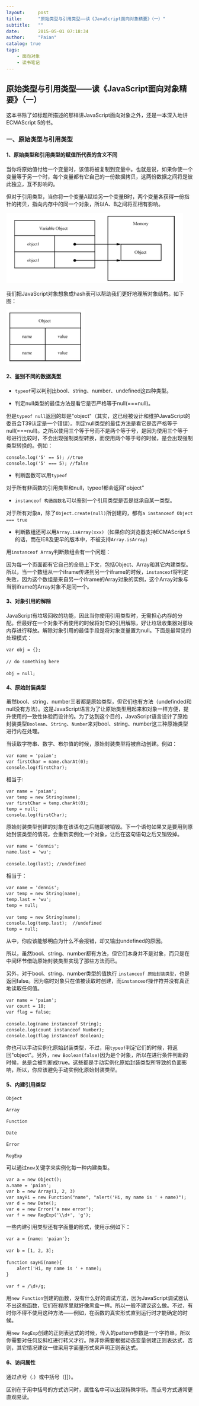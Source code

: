 ```yaml
---
layout:     post
title:      "原始类型与引用类型——读《JavaScript面向对象精要》（一）"
subtitle:   ""
date:       2015-05-01 07:18:34
author:     "Paian"
catalog: true
tags:
    - 面向对象
    - 读书笔记
---
```


## 原始类型与引用类型——读《JavaScript面向对象精要》（一）

这本书除了如标题所描述的那样讲JavaScript面向对象之外，还是一本深入地讲ECMAScript 5的书。

### 一、原始类型与引用类型

#### 1、原始类型和引用类型的赋值所代表的含义不同

当你将原始值付给一个变量时，该值将被复制到变量中。也就是说，如果你使一个变量等于另一个时，每个变量都有它自己的一份数据拷贝，这两份数据之间将是彼此独立，互不影响的。

但对于引用类型，当你将一个变量A赋给另一个变量B时，两个变量各获得一份指针的拷贝，指向内存中的同一个对象，所以A、B之间将互相有影响。

![](/img/in-post/object-orientied-javascript-2.png)

我们把JavaScript对象想象成hash表可以帮助我们更好地理解对象结构。如下图：

![](/img/in-post/object-orientied-javascript-1.png)

#### 2、鉴别不同的数据类型

- `typeof`可以判别出bool、string、number、undefined这四种类型。

- 判定null类型的最佳方法是看它是否严格等于null(===null)。

但是`typeof null`返回的却是"object"（其实，这已经被设计和维护JavaScript的委员会T39认定是一个错误）。判定null类型的最佳方法是看它是否严格等于null(===null)。之所以使用三个等于号而不是两个等于号，是因为使用三个等于号进行比较时，不会出现强制类型转换，而使用两个等于号的时候，是会出现强制类型转换的。例如：

```
console.log('5' == 5); //true
console.log('5' === 5); //false
```

- 判断函数可以用`typeof`

对于所有非函数的引用类型和null，typeof都会返回"object"

- `instanceof 构造函数名`可以鉴别一个引用类型是否是继承自某一类型。

对于所有对象a，除了`Object.create(null)`所创建的，都有`a instanceof Object === true`

- 判断数组还可以用`Array.isArray(xxx)`（如果你的浏览器支持ECMAScript 5的话，而在IE8及更早的版本中，不被支持`Array.isArray`）

用`instanceof Array`判断数组会有一个问题：

因为每一个页面都有它自己的全局上下文，包括Object、Array和其它内建类型。所以，当一个数组从一个iframe传递到另一个iframe的时候，`instanceof`将判定失败，因为这个数组是来自另一个iframe的Array对象的实例，这个Array对象与当前iframe的Array对象不是同一个。

#### 3、对象引用的解除

JavaScript有垃圾回收的功能，因此当你使用引用类型时，无需担心内存的分配。但最好在一个对象不再使用的时候将对它的引用解除，好让垃圾收集器对那块内存进行释放。解除对象引用的最佳手段是将对象变量置为null。下面是最常见的处理模式：

```
var obj = {};

// do something here

obj = null;
```

#### 4、原始封装类型

虽然bool、string、number三者都是原始类型，但它们也有方法（undefinded和null没有方法）。这是JavaScript语言为了让原始类型用起来和对象一样方便，提升使用的一致性体验而设计的。为了达到这个目的，JavaScript语言设计了原始封装类型`Boolean`、`String`、`Number`来对bool、string、number这三种原始类型进行内在处理。

当读取字符串、数字、布尔值的时候，原始封装类型将被自动创建。例如：

```
var name = 'paian';
var firstChar = name.charAt(0);
console.log(firstChar);
```

相当于:

```
var name = 'paian';
var temp = new String(name);
var firstChar = temp.charAt(0);
temp = null;
console.log(firstChar);
```

原始封装类型创建的对象在该语句之后随即被销毁。下一个语句如果又是要用到原始封装类型的情况，会重新实例化一个对象，让后在这句语句之后又销毁掉。

```
var name = 'dennis';
name.last = 'wu';

console.log(last); //undefined
```

相当于：

```
var name = 'dennis';
var temp = new String(name);
temp.last = 'wu';
temp = null;

var temp = new String(name);
console.log(temp.last);  //undefined
temp = null;
```

从中，你应该能够明白为什么不会报错，却又输出undefined的原因。

所以，虽然bool、string、number都有方法，但它们本身并不是对象，而只是在中间环节借助原始封装类型实现了那些方法而已。

另外，对于bool、string、number类型的值执行 `instanceof 原始封装类型`，也是返回false。因为临时对象只在值被读取时创建，而`instanceof`操作符并没有真正地读取任何值。

```
var name = 'paian';
var count = 10;
var flag = false;

console.log(name instanceof String);
console.log(count instanceof Number);
console.log(flag instanceof Boolean);
```

你也可以手动实例化原始封装类型，不过，用`typeof`判定它们的时候，将返回"object"。另外，`new Boolean(false)`因为是个对象，所以在进行条件判断的时候，总是会被判断成true。这些都是手动实例化原始封装类型所导致的负面影响，所以，你应该避免手动实例化原始封装类型。

#### 5、内建引用类型

`Object`

`Array`

`Function`

`Date`

`Error`

`RegExp`

可以通过`new`关键字来实例化每一种内建类型。

```
var a = new Object();
a.name = 'paian';
var b = new Array(1, 2, 3)
var sayHi = new Function("name", "alert('Hi, my name is ' + name)");
var d = new Date();
var e = new Error('a new error');
var f = new RegExp('\\d+', 'g');
```

一些内建引用类型还有字面量的形式，使用示例如下：

```
var a = {name: 'paian'};

var b = [1, 2, 3];

function sayHi(name){
    alert('Hi, my name is ' + name);
}

var f = /\d+/g;
```

用`new Function`创建的函数，没有什么好的调试方法，因为JavaScript调试器认不出这些函数，它们在程序里就好像黑盒一样。所以一般不建议这么做。不过，有时你不得不使用这种方法——例如，在函数的真实形式直到运行时才能确定的时候。

用`new RegExp`创建的正则表达式的时候，传入的pattern参数是一个字符串，所以你需要对任何反斜杠进行转义才行。除非你需要根据动态变量创建正则表达式，否则，其它情况建议一律采用字面量形式来声明正则表达式。

#### 6、访问属性

通过点号（.）或中括号（[]）。

区别在于用中括号的方式访问时，属性名中可以出现特殊字符。而点号方式通常更直观易读。




